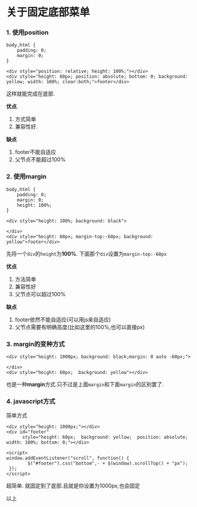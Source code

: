 # 关于固定底部菜单

### 1. 使用position

```
body,html {
	padding: 0;
	margin: 0;
}

<div style="position: relative; height: 100%;"></div>
<div style="height: 60px; position: absolute; bottom: 0; background: yellow; width: 100%; clear:both;">footer</div>
```

这样就能完成在底部.

**优点**.

1. 方式简单
2. 兼容性好.

**缺点**

1. footer不能自适应
2. 父节点不能超过100%


### 2. 使用margin

```
body,html {
	padding: 0;
	margin: 0;
	height: 100%;
}

<div style="height: 100%; background: black">

</div>
<div style="height: 60px; margin-top:-60px; background: yellow">footer</div>
```

先将一个`div`的`height`为**100%**. 下面那个`div`设置为`margin-top:-60px`

**优点**

1. 方法简单
2. 兼容性好
3. 父节点可以超过100%

**缺点**

1. footer依然不能自适应(可以用js来自适应)
2. 父节点需要有明确高度(比如这里的100%,也可以直接px)

### 3. margin的变种方式

```
<div style="height: 1000px; background: black;margin: 0 auto -60px;">

</div>
<div style="height: 60px;  background: yellow"></div>
```

也是一种**margin**方式.只不过是上面`margin`和下面`margin`的区别罢了.

### 4. javascript方式

简单方式

```
<div style="height: 1000px;"></div>
<div id="footer"
      style="height: 60px;  background: yellow;  position: absolute; width: 100%; bottom: 0;"></div>
      
<script>
window.addEventListener("scroll", function() {
        $("#footer").css("bottom",- + $(window).scrollTop() + "px");
 });
</script>
```
超简单. 就固定到了底部.且就是你设置为1000px,也会固定


以上

